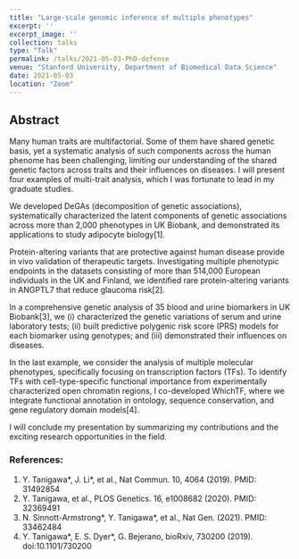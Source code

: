 ```yaml
---
title: "Large-scale genomic inference of multiple phenotypes"
excerpt: ''
excerpt_image: ''
collection: talks
type: "Talk"
permalink: /talks/2021-05-03-PhD-defense
venue: "Stanford University, Department of Biomedical Data Science"
date: 2021-05-03
location: "Zoom"
---
```

<!-- paperurl: ''
citation: ''
tags: -->

## Abstract

Many human traits are multifactorial. Some of them have shared genetic basis, yet a systematic analysis of such components across the human phenome has been challenging, limiting our understanding of the shared genetic factors across traits and their influences on diseases. I will present four examples of multi-trait analysis, which I was fortunate to lead in my graduate studies.

We developed DeGAs (decomposition of genetic associations), systematically characterized the latent components of genetic associations across more than 2,000 phenotypes in UK Biobank, and demonstrated its applications to study adipocyte biology[1].

Protein-altering variants that are protective against human disease provide in vivo validation of therapeutic targets. Investigating multiple phenotypic endpoints in the datasets consisting of more than 514,000 European individuals in the UK and Finland, we identified rare protein-altering variants in ANGPTL7 that reduce glaucoma risk[2].

In a comprehensive genetic analysis of 35 blood and urine biomarkers in UK Biobank[3], we (i) characterized the genetic variations of serum and urine laboratory tests; (ii) built predictive polygenic risk score (PRS) models for each biomarker using genotypes; and (iii) demonstrated their influences on diseases.

In the last example, we consider the analysis of multiple molecular phenotypes, specifically focusing on transcription factors (TFs). To identify TFs with cell-type-specific functional importance from experimentally characterized open chromatin regions, I co-developed WhichTF, where we integrate functional annotation in ontology, sequence conservation, and gene regulatory domain models[4].

I will conclude my presentation by summarizing my contributions and the exciting research opportunities in the field.


### References:

1. Y. Tanigawa*, J. Li*, et al., Nat Commun. 10, 4064 (2019). PMID: 31492854
2. Y. Tanigawa, et al., PLOS Genetics. 16, e1008682 (2020). PMID: 32369491
3. N. Sinnott-Armstrong*, Y. Tanigawa*, et al., Nat Gen. (2021). PMID: 33462484
4. Y. Tanigawa*, E. S. Dyer*, G. Bejerano, bioRxiv, 730200 (2019). doi:10.1101/730200
